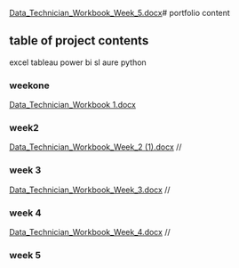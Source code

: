 [Data_Technician_Workbook_Week_5.docx](https://github.com/user-attachments/files/18748175/Data_Technician_Workbook_Week_5.docx)# portfolio content

## table of  project contents
excel
tableau
power bi
sl aure
python

### weekone
[Data_Technician_Workbook 1.docx](https://github.com/user-attachments/files/18737030/Data_Technician_Workbook.1.docx)
### week2
[Data_Technician_Workbook_Week_2 (1).docx](https://github.com/user-attachments/files/18748110/Data_Technician_Workbook_Week_2.1.docx) //
### week 3
[Data_Technician_Workbook_Week_3.docx](https://github.com/user-attachments/files/18748119/Data_Technician_Workbook_Week_3.docx) // 
### week 4
[Data_Technician_Workbook_Week_4.docx](https://github.com/user-attachments/files/18748125/Data_Technician_Workbook_Week_4.docx) //
### week 5







